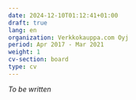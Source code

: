 ```yaml
---
date: 2024-12-10T01:12:41+01:00
draft: true
lang: en
organization: Verkkokauppa.com Oyj
period: Apr 2017 - Mar 2021
weight: 1
cv-section: board
type: cv
---
```


_To be written_
